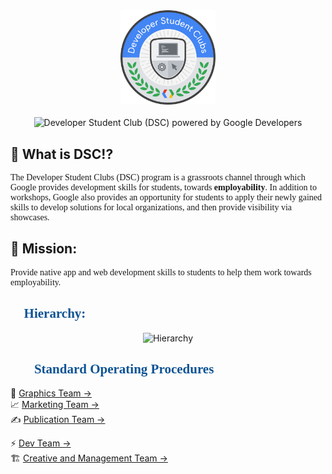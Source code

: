 <!-- Developer Student Club  (DSC) logo -->
<div align="center">
<img src="assets/logo.png" alt="Developer Student Club logo" width="30%">
<br>
<br>
<img src="https://dzwonsemrish7.cloudfront.net/items/3n3N3Z35091y3k131M0X/Image%202019-08-13%20at%203.44.24%20PM.png?v=a160c865" alt="Developer Student Club (DSC) powered by Google Developers">
</div>

<!-- What is DSC!? -->
<div>
<h2>🤔 What is DSC!?</h2>
<p style="font-family: Calibri">The Developer Student Clubs (DSC) program is a grassroots channel through which Google provides development skills for students, towards <strong>employability</strong>. In addition to workshops, Google also provides an opportunity for students to apply their newly gained skills to develop solutions for local organizations, and then provide visibility via showcases.</p>
</div>
<!-- DSC Mission -->
<div>
<h2>🚀 Mission:</h2>
<p style="font-family: Calibri">Provide native app and web development skills to students to help them work towards employability.</p>
</div>

<!-- DSC Hierarchy -->
<h2 style="color: #0B5394; font-family: Times New Roman; text-align: left">🎩 Hierarchy:</h2>
<div align="center">
<img src="https://dzwonsemrish7.cloudfront.net/items/2U2m3L1V0V454729202s/Image%202019-08-13%20at%203.54.19%20PM.png?v=64dfca43" alt="Hierarchy">
</div>

<!-- Standard Operating Procedures -->
<div>
<h2 style="color: #0B5394; font-family: Times New Roman">👨‍💻 Standard Operating Procedures</h2>
🍭 <a href="https://github.com/developer-student-club-uet/documentation/blob/master/SOPs/graphics_team.md">Graphics Team → </a>
<br>
 📈 <a href="https://github.com/developer-student-club-uet/documentation/blob/master/SOPs/marketing_team.md">Marketing Team →</a>
<br>
✍ <a href="https://github.com/developer-student-club-uet/documentation/blob/master/SOPs/publication_team.md">Publication Team →</a>

⚡ <a href="https://github.com/developer-student-club-uet/documentation/blob/master/SOPs/dev_team.md"> Dev Team →</a>
<br>
🏗 <a href="https://github.com/developer-student-club-uet/documentation/blob/master/SOPs/creative_and_management_team.md">Creative and Management Team →</a>

</div>
